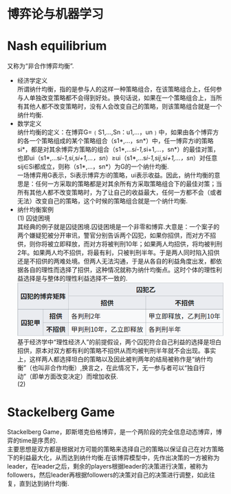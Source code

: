 # 博弈论与机器学习
# Nash equilibrium
又称为“非合作博弈均衡”. <br>
* 经济学定义 <br>
所谓纳什均衡，指的是参与人的这样一种策略组合，在该策略组合上，任何参与人单独改变策略都不会得到好处。换句话说，如果在一个策略组合上，当所有其他人都不改变策略时，没有人会改变自己的策略，则该策略组合就是一个纳什均衡. <br>
* 数学定义 <br>
纳什均衡的定义：在博弈G=﹛S1,…,Sn：u1,…，un﹜中，如果由各个博弈方的各一个策略组成的某个策略组合（s1*,…，sn*）中，任一博弈方i的策略si*，都是对其余博弈方策略的组合（s1*,…s*i-1,s*i+1,…，sn*）的最佳对策，也即ui（s1*,…s*i-1,si*,s*i+1,…，sn*）≥ui（s1*,…s*i-1,sij*,s*i+1,…，sn*）对任意sij∈Si都成立，则称（s1*,…，sn*）为G的一个纳什均衡. <br>
一场博弈用G表示，Si表示博弈方i的策略，ui表示收益。因此，纳什均衡的意思是：任何一方采取的策略都是对其余所有方采取策略组合下的最佳对策；当所有其他人都不改变策略时，为了让自己的收益最大，任何一方都不会（或者无法）改变自己的策略，这个时候的策略组合就是一个纳什均衡. <br>
* 纳什均衡案例 <br>
(1) 囚徒困境 <br>
其经典的例子就是囚徒困境.囚徒困境是一个非零和博弈.大意是：一个案子的两个嫌疑犯被分开审讯，警官分别告诉两个囚犯，如果你招供，而对方不招供，则你将被立即释放，而对方将被判刑10年；如果两人均招供，将均被判刑2年。如果两人均不招供，将最有利，只被判刑半年。于是两人同时陷入招供还是不招供的两难处境。但两人无法沟通，于是从各自的利益角度出发，都依据各自的理性而选择了招供，这种情况就称为纳什均衡点。这时个体的理性利益选择是与整体的理性利益选择不一致的. <br>
![囚徒](https://github.com/MA-JIE/Reinforcement-Learning-MJ/blob/master/%E6%B7%B1%E5%BA%A6%E5%BC%BA%E5%8C%96%E5%AD%A6%E4%B9%A0/%E5%8D%9A%E5%BC%88%E8%AE%BA/img/nash1.png) <br>
基于经济学中“理性经济人”的前提假设，两个囚犯符合自己利益的选择是坦白招供，原本对双方都有利的策略不招供从而均被判刑半年就不会出现。事实上，这样两人都选择坦白的策略以及因此被判两年的结局被称作是“纳什均衡”（也叫非合作均衡）,换言之，在此情况下，无一参与者可以“独自行动”（即单方面改变决定）而增加收获. <br>
(2)
# Stackelberg Game
Stackelberg Game，即斯塔克伯格博弈，是一个两阶段的完全信息动态博弈，博弈的time是序贯的.<br>
主要思想是双方都是根据对方可能的策略来选择自己的策略以保证自己在对方策略下的利益最大化，从而达到纳什均衡.在该博弈模型中，先作出决策的一方被称为leader，在leader之后，剩余的players根据leader的决策进行决策，被称为followers，然后leader再根据followers的决策对自己的决策进行调整，如此往复，直到达到纳什均衡. <br>

